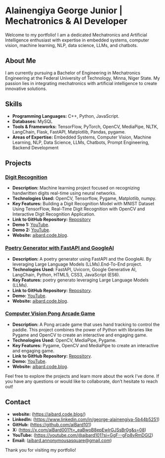 # Alainengiya George Junior | Mechatronics & AI Developer

Welcome to my portfolio! I am a dedicated Mechatronics and Artificial Intelligence enthusiast with expertise in embedded systems, computer vision, machine learning, NLP, data science, LLMs, and chatbots.

## About Me

I am currently pursuing a Bachelor of Engineering in Mechatronics Engineering at the Federal University of Technology, Minna, Niger State. My passion lies in integrating mechatronics with artificial intelligence to create innovative solutions.

## Skills

- **Programming Languages:** C++, Python, JavaScript.
- **Databases:** MySQL
- **Tools & Frameworks:** TensorFlow, PyTorch, OpenCV, MediaPipe, NLTK, LangChain, Flask, FastAPI, Matplotlib, Pandas, pygame.
- **Areas of Expertise:** Embedded Systems, Computer Vision, Machine Learning, NLP, Data Science, LLMs, Chatbots, Prompt Engineering, Backend Development

## Projects

### [Digit Recognition](https://github.com/aiBard101/computer_vision_projects/tree/main/handwritten_digits_detection)
- **Description:** Machine learning project focused on recognizing handwritten digits real-time using neural networks.
- **Technologies Used:** OpenCV, Tensorflow, Pygame, Matplotlib, numpy.
- **Key Features:** Building a Digit Recognition Model with MNIST Dataset Using TensorFlow, Real-Time Digit Recognition with OpenCV and Interactive Digit Recognition Application.
- **Link to GitHub Repository:** [Repository](https://github.com/aiBard101/computer_vision_projects/tree/main/handwritten_digits_detection)
- **Demo 1:** [YouTube](https://youtu.be/hbtTbjI_aaI?si=70UV4Wq_ipOPZTU7).
- **Demo 2:** [YouTube](https://youtu.be/0GcZnx82ydI?si=SMVWNOI0ADHdejQY).
- **Website:** [aibard.code.blog](https://aibard.code.blog/handwritten-digit-recognition/).

### [Poetry Generator with FastAPI and GoogleAI](https://github.com/aiBard101/Large-Language-Models-LLMs-and-Chatbots-Projects/tree/main/Poets_Whisper)
- **Description:** A poetry generator using FastAPI and the GoogleAI. By leveraging Large Language Models (LLMs).End-To-End project.
- **Technologies Used:** FastAPI, Uvicorn, Google Generative AI, LangChain, Python, HTML5, CSS3, JavaScript (ES6).
- **Key Features:** poetry generato leveraging Large Language Models (LLMs).
- **Link to GitHub Repository:** [Repository](https://github.com/aiBard101/Large-Language-Models-LLMs-and-Chatbots-Projects/tree/main/Poets_Whisper).
- **Demo:** [YouTube](https://youtu.be/4bnG9TnrOag?si=8rpUmv494D00grCC).
- **Website:** [aibard.code.blog](https://aibard.code.blog/poetry-generator-with-fastapi-and-googleai/).

### [Computer Vision Pong Arcade Game](https://github.com/aiBard101/computer_vision_projects/tree/main/pong-game)
- **Description:** A Pong arcade game that uses hand tracking to control the paddle. This project combines the power of Python with libraries like Pygame and OpenCV to create an interactive and engaging game.
- **Technologies Used:** OpenCV, MediaPipe, Pygame.
- **Key Features:**  Pygame, OpenCV and MediaPipe to create an interactive and engaging game.
- **Link to GitHub Repository:** [Repository](https://github.com/aiBard101/computer_vision_projects/tree/main/pong-game).
- **Demo:** [YouTube](https://youtu.be/O22W1Vvs37E).
- **Website:** [aibard.code.blog](https://aibard.code.blog/computer-vision/).

Feel free to explore the projects and learn more about the work I’ve done. If you have any questions or would like to collaborate, don’t hesitate to reach out!

## Contact

- **website:** (https://aibard.code.blog/)
- **LinkedIn:** (https://www.linkedin.com/in/george-alainengiya-5b44b5251)
- **GitHub:** (https://github.com/aiBard101)
- **X:** (https://x.com/aiBard001?t=_eaBwoB8epEwIrGJSsBr0g&s=08)
- **YouTube:** (https://youtube.com/@aibard101?si=GgF--gFp8vRmDGl2)
- **Email:** (aibard.annonymousasquare@gmail.com)

Thank you for visiting my portfolio!
